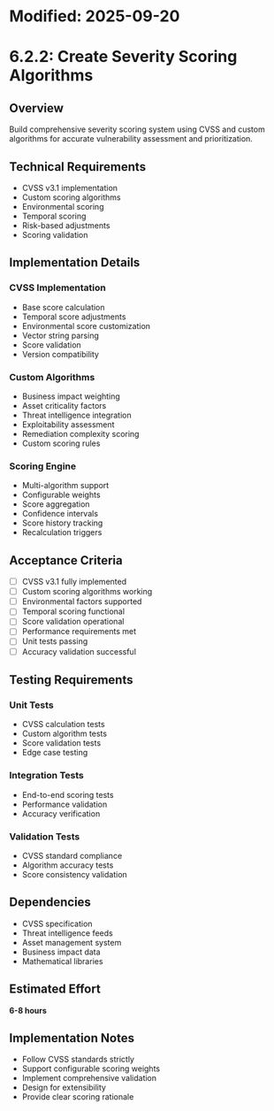 # Modified: 2025-09-20

# 6.2.2: Create Severity Scoring Algorithms

## Overview
Build comprehensive severity scoring system using CVSS and custom algorithms for accurate vulnerability assessment and prioritization.

## Technical Requirements
- CVSS v3.1 implementation
- Custom scoring algorithms
- Environmental scoring
- Temporal scoring
- Risk-based adjustments
- Scoring validation

## Implementation Details

### CVSS Implementation
- Base score calculation
- Temporal score adjustments
- Environmental score customization
- Vector string parsing
- Score validation
- Version compatibility

### Custom Algorithms
- Business impact weighting
- Asset criticality factors
- Threat intelligence integration
- Exploitability assessment
- Remediation complexity scoring
- Custom scoring rules

### Scoring Engine
- Multi-algorithm support
- Configurable weights
- Score aggregation
- Confidence intervals
- Score history tracking
- Recalculation triggers

## Acceptance Criteria
- [ ] CVSS v3.1 fully implemented
- [ ] Custom scoring algorithms working
- [ ] Environmental factors supported
- [ ] Temporal scoring functional
- [ ] Score validation operational
- [ ] Performance requirements met
- [ ] Unit tests passing
- [ ] Accuracy validation successful

## Testing Requirements

### Unit Tests
- CVSS calculation tests
- Custom algorithm tests
- Score validation tests
- Edge case testing

### Integration Tests
- End-to-end scoring tests
- Performance validation
- Accuracy verification

### Validation Tests
- CVSS standard compliance
- Algorithm accuracy tests
- Score consistency validation

## Dependencies
- CVSS specification
- Threat intelligence feeds
- Asset management system
- Business impact data
- Mathematical libraries

## Estimated Effort
**6-8 hours**

## Implementation Notes
- Follow CVSS standards strictly
- Support configurable scoring weights
- Implement comprehensive validation
- Design for extensibility
- Provide clear scoring rationale
